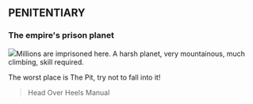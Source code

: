 
## PENITENTIARY
### The empire's prison planet

![](texture-penitentiary_wall_skeleton_left)Millions are imprisoned here. A harsh planet, very mountainous, much climbing,
skill required.

The worst place is The Pit, try not to fall into it!

> Head Over Heels Manual
